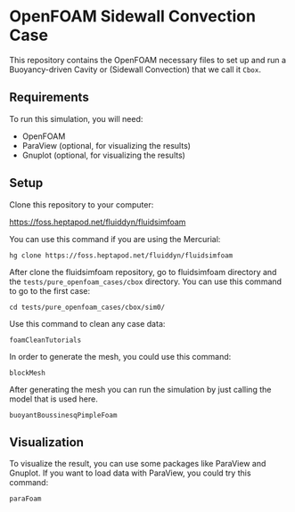 # OpenFOAM Sidewall Convection Case

This repository contains the OpenFOAM necessary files to set up and run a Buoyancy-driven Cavity or (Sidewall Convection) that we call it `Cbox`.

## Requirements

To run this simulation, you will need:

- OpenFOAM
- ParaView (optional, for visualizing the results)
- Gnuplot (optional, for visualizing the results)

## Setup

Clone this repository to your computer:

https://foss.heptapod.net/fluiddyn/fluidsimfoam

You can use this command if you are using the Mercurial:

```
hg clone https://foss.heptapod.net/fluiddyn/fluidsimfoam
```

After clone the fluidsimfoam repository, go to fluidsimfoam directory and the `tests/pure_openfoam_cases/cbox` directory. You can use this command to go to the first case:

```
cd tests/pure_openfoam_cases/cbox/sim0/
```

Use this command to clean any case data:

```
foamCleanTutorials
```

In order to generate the mesh, you could use this command:

```
blockMesh
```

After generating the mesh you can run the simulation by just calling the model that is used here.

```
buoyantBoussinesqPimpleFoam
```

## Visualization

To visualize the result, you can use some packages like ParaView and Gnuplot. If you want to load data with ParaView, you could try this command:

```
paraFoam
```
